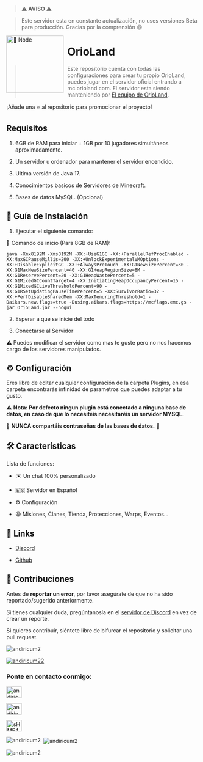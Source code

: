 > **⚠ AVISO ⚠**   

 > Este servidor esta en constante actualización, no uses versiones Beta para producción. Gracias por la comprensión 😄 

  

 <img width="150" height="150" align="left" style="float: left; margin: 0 10px 0 0;" alt="🤖 Node" src="https://i.ibb.co/wNhBGyv/logo-3.png">   

  

 # OrioLand

  

 > Este repositorio cuenta con todas las configuraciones para crear tu propio OrioLand, puedes jugar en el servidor oficial entrando a mc.orioland.com. El servidor esta siendo manteniendo por [El equipo de OrioLand](https://orioland.com).   

 ¡Añade una ⭐ al repositorio para promocionar el proyecto! 

  

 ## Requisitos 

  

 1. 6GB de RAM para iniciar + 1GB por 10 jugadores simultáneos aproximadamente.

 2. Un servidor u ordenador para mantener el servidor encendido. 

 3. Ultima versión de Java 17.

 4. Conocimientos basicos de Servidores de Minecraft.

 5. Bases de datos MySQL. (Opcional)

  

  

 ## 🚀 Guía de Instalación 

  

 1. Ejecutar el siguiente comando:
 
 💯 Comando de inicio (Para 8GB de RAM): 
```
java -Xmx8192M -Xms8192M -XX:+UseG1GC -XX:+ParallelRefProcEnabled -XX:MaxGCPauseMillis=200 -XX:+UnlockExperimentalVMOptions -XX:+DisableExplicitGC -XX:+AlwaysPreTouch -XX:G1NewSizePercent=30 -XX:G1MaxNewSizePercent=40 -XX:G1HeapRegionSize=8M -XX:G1ReservePercent=20 -XX:G1HeapWastePercent=5 -XX:G1MixedGCCountTarget=4 -XX:InitiatingHeapOccupancyPercent=15 -XX:G1MixedGCLiveThresholdPercent=90 -XX:G1RSetUpdatingPauseTimePercent=5 -XX:SurvivorRatio=32 -XX:+PerfDisableSharedMem -XX:MaxTenuringThreshold=1 -Daikars.new.flags=true -Dusing.aikars.flags=https://mcflags.emc.gs -jar OrioLand.jar --nogui
```

 2. Esperar a que se inicie del todo

 3. Conectarse al Servidor


  

 ⚠️ Puedes modificar el servidor como mas te guste pero no nos hacemos cargo de los servidores manipulados. 

  

 ## ⚙️ Configuración 

  

 Eres libre de editar cualquier configuración de la carpeta Plugins, en esa carpeta encontrarás infinidad de parametros que puedes adaptar a tu gusto.

 ⚠️ **Nota: Por defecto ningun plugin está conectado a ninguna base de datos, en caso de que lo necesitéis necesitaréis un servidor MYSQL.**  

  

 🚨 **NUNCA compartáis contraseñas de las bases de datos.** 🚨 

  

  

  

 ## 🛠️ Características 

  

 Lista de funciones: 

 *   ✉️ Un chat 100% personalizado

 *   🇪🇸 Servidor en Español 

 *   ⚙️ Configuración

 *   😀 Misiones, Clanes, Tienda, Protecciones, Warps, Eventos...

  

 ## 📎 Links 

  

 *   [Discord](https://discord.gg/sHMF4dUYvM) 

 *   [Github](https://github.com/andiricum2) 

  

 ## 🤝 Contribuciones 

  

 Antes de **reportar un error**, por favor asegúrate de que no ha sido reportado/sugerido anteriormente.    

 Si tienes cualquier duda, pregúntanosla en el [servidor de Discord](https://discord.gg/sHMF4dUYvM) en vez de crear un reporte. 

 Si quieres contribuir, siéntete libre de bifurcar el repositorio y solicitar una pull request. 

<p align="left"> <img src="https://komarev.com/ghpvc/?username=andiricum2&label=Profile%20views&color=0e75b6&style=flat" alt="andiricum2" /> </p> 

  

 <p align="left"> <a href="https://twitter.com/andiricum22" target="blank"><img src="https://img.shields.io/twitter/follow/andiricum22?logo=twitter&style=for-the-badge" alt="andiricum22" /></a> </p> 

  

 <h3 align="left">Ponte en contacto conmigo:</h3> 

 <p align="left"> 

 <a href="https://twitter.com/andiricum22" target="blank"><img align="center" src="https://raw.githubusercontent.com/rahuldkjain/github-profile-readme-generator/master/src/images/icons/Social/twitter.svg" alt="andiricum22" height="30" width="40" /></a> 

 <a href="https://instagram.com/andiricum2" target="blank"><img align="center" src="https://raw.githubusercontent.com/rahuldkjain/github-profile-readme-generator/master/src/images/icons/Social/instagram.svg" alt="andiricum2" height="30" width="40" /></a> 

 <a href="https://discord.gg/sHMF4dUYvM" target="blank"><img align="center" src="https://raw.githubusercontent.com/rahuldkjain/github-profile-readme-generator/master/src/images/icons/Social/discord.svg" alt="sHMF4dUYvM" height="30" width="40" /></a> 

 </p> 

  

 <p><img align="left" src="https://github-readme-stats.vercel.app/api/top-langs?username=andiricum2&show_icons=true&locale=en&layout=compact" alt="andiricum2" /></p> 

  

 <p>&nbsp;<img align="center" src="https://github-readme-stats.vercel.app/api?username=andiricum2&show_icons=true&locale=en" alt="andiricum2" /></p> 

  

 <p><img align="center" src="https://github-readme-streak-stats.herokuapp.com/?user=andiricum2&" alt="andiricum2" /></p>
